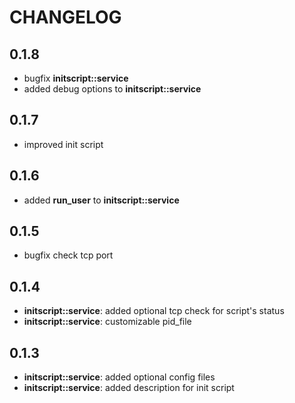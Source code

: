 # CHANGELOG

## 0.1.8

* bugfix **initscript::service**
* added debug options to **initscript::service**

## 0.1.7

* improved init script

## 0.1.6

* added **run_user** to **initscript::service**

## 0.1.5

* bugfix check tcp port

## 0.1.4

* **initscript::service**: added optional tcp check for script's status
* **initscript::service**: customizable pid_file

## 0.1.3

* **initscript::service**: added optional config files
* **initscript::service**: added description for init script
